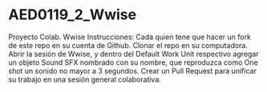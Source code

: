 # AED0119_2_Wwise
Proyecto Colab. Wwise
Instrucciones:
Cada quien tene que hacer un fork de este repo en su cuenta de Github.
Clonar el repo en su computadora.
Abrir la sesión de Wwise, y dentro del Default Work Unit respectivo agregar un objeto Sound SFX nombrado con su nombre, que reproduzca como One shot un sonido no mayor a 3 segundos. 
Crear un Pull Request para unificar su trabajo en una sesión general colaborativa. 
